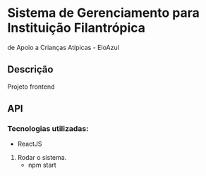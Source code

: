 # Sistema de Gerenciamento para Instituição Filantrópica
de Apoio a Crianças Atípicas - EloAzul
## Descrição
Projeto frontend

## API
### Tecnologias utilizadas:
  - ReactJS

1. Rodar o sistema.
    - npm start
